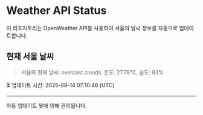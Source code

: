
# Weather API Status

이 리포지토리는 OpenWeather API를 사용하여 서울의 날씨 정보를 자동으로 업데이트합니다.

## 현재 서울 날씨
> 서울의 현재 날씨: overcast clouds, 온도: 27.78°C, 습도: 83%

⏳ 업데이트 시간: 2025-08-14 07:10:48 (UTC)

---
자동 업데이트 봇에 의해 관리됩니다.
